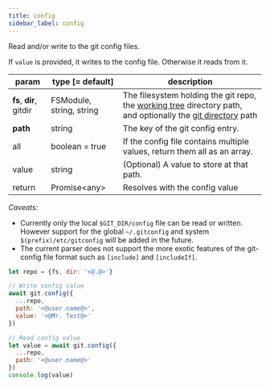 ```yaml
---
title: config
sidebar_label: config
---
```


Read and/or write to the git config files.

If `value` is provided, it writes to the config file. Otherwise it reads from it.

| param                   | type [= default]         | description                                                                                                                                         |
| ----------------------- | ------------------------ | --------------------------------------------------------------------------------------------------------------------------------------------------- |
| **fs**, **dir**, gitdir | FSModule, string, string | The filesystem holding the git repo, the [working tree](dir-vs-gitdir.md) directory path, and optionally the [git directory](dir-vs-gitdir.md) path |
| **path**                | string                   | The key of the git config entry.                                                                                                                    |
| all                     | boolean = true           | If the config file contains multiple values, return them all as an array.                                                                           |
| value                   | string                   | (Optional) A value to store at that path.                                                                                                           |
| return                  | Promise\<any\>           | Resolves with the config value                                                                                                                      |

*Caveats:*
- Currently only the local `$GIT_DIR/config` file can be read or written. However support for the global `~/.gitconfig` and system `$(prefix)/etc/gitconfig` will be added in the future.
- The current parser does not support the more exotic features of the git-config file format such as `[include]` and `[includeIf]`.

```js
let repo = {fs, dir: '<@.@>'}

// Write config value
await git.config({
  ...repo,
  path: '<@user.name@>',
  value: '<@Mr. Test@>'
})

// Read config value
let value = await git.config({
  ...repo,
  path: '<@user.name@>'
})
console.log(value)
```